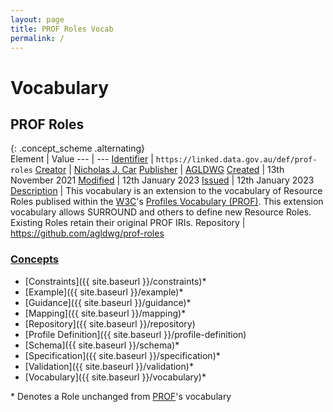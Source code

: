 ```yaml
---
layout: page
title: PROF Roles Vocab
permalink: /
---
```

# Vocabulary

## PROF Roles 

{: .concept_scheme .alternating}  
Element | Value
--- | ---
[Identifier](https://www.dublincore.org/specifications/dublin-core/dcmi-terms/#http://purl.org/dc/terms/identifier) | `https://linked.data.gov.au/def/prof-roles`
[Creator](https://www.dublincore.org/specifications/dublin-core/dcmi-terms/#http://purl.org/dc/terms/creator) | [Nicholas J. Car](http://orcid.org/0000-0002-8742-7730)
[Publisher](https://www.dublincore.org/specifications/dublin-core/dcmi-terms/#http://purl.org/dc/terms/publisher) | [AGLDWG](https://linked.data.gov.au/org/agldwg)
[Created](https://www.dublincore.org/specifications/dublin-core/dcmi-terms/#http://purl.org/dc/terms/created) | 13th November 2021
[Modified](https://www.dublincore.org/specifications/dublin-core/dcmi-terms/#http://purl.org/dc/terms/modified) | 12th January 2023
[Issued](https://www.dublincore.org/specifications/dublin-core/dcmi-terms/#http://purl.org/dc/terms/issued) | 12th January 2023
[Description](https://www.dublincore.org/specifications/dublin-core/dcmi-terms/#http://purl.org/dc/terms/description) | This vocabulary is an extension to the vocabulary of Resource Roles publised within the [W3C](https://www.w3.org)'s [Profiles Vocabulary (PROF)](https://www.w3.org/TR/dx-prof/). This extension vocabulary allows SURROUND and others to define new Resource Roles. Existing Roles retain their original PROF IRIs.
Repository | <https://github.com/agldwg/prof-roles>

### [Concepts](https://www.w3.org/TR/skos-reference/#concepts)

* [Constraints]({{ site.baseurl }}/constraints)\*
* [Example]({{ site.baseurl }}/example)\*
* [Guidance]({{ site.baseurl }}/guidance)\*
* [Mapping]({{ site.baseurl }}/mapping)\*
* [Repository]({{ site.baseurl }}/repository)
* [Profile Definition]({{ site.baseurl }}/profile-definition)
* [Schema]({{ site.baseurl }}/schema)\*
* [Specification]({{ site.baseurl }}/specification)\*
* [Validation]({{ site.baseurl }}/validation)\*
* [Vocabulary]({{ site.baseurl }}/vocabulary)\*

\* Denotes a Role unchanged from [PROF](https://www.w3.org/TR/dx-prof/)'s vocabulary